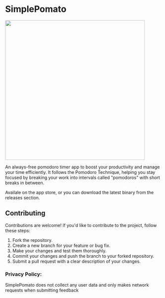 # SimplePomato

<img src="https://github.com/bilbofroggins/SimplePomato/assets/82745308/a0f189b8-0047-480d-ad52-020c7fdb8150" width="450"/>

An always-free pomodoro timer app to boost your productivity and manage your time efficiently. It follows the Pomodoro Technique, helping you stay focused by breaking your work into intervals called "pomodoros" with short breaks in between.

Availale on the app store, or you can download the latest binary from the releases section.

## Contributing
Contributions are welcome! If you'd like to contribute to the project, follow these steps:

1) Fork the repository.
2) Create a new branch for your feature or bug fix.
3) Make your changes and test them thoroughly.
4) Commit your changes and push the branch to your forked repository.
5) Submit a pull request with a clear description of your changes.

### Privacy Policy:
SimplePomato does not collect any user data and only makes network requests when submitting feedback
